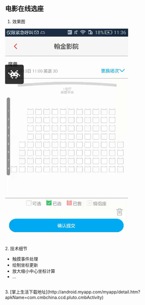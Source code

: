 电影在线选座
---

1.	效果图

![](./img-select-seat.gif)

<br/>
2. 技术细节

- 触摸事件处理
- 绘制坐标更新
- 放大缩小中心坐标计算
- ...

<br/>
3. [掌上生活下载地址](http://android.myapp.com/myapp/detail.htm?apkName=com.cmbchina.ccd.pluto.cmbActivity)